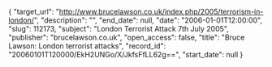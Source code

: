 {
  "target_url": "http://www.brucelawson.co.uk/index.php/2005/terrorism-in-london/", 
  "description": "", 
  "end_date": null, 
  "date": "2006-01-01T12:00:00", 
  "slug": 112173, 
  "subject": "London Terrorist Attack 7th July 2005", 
  "publisher": "brucelawson.co.uk", 
  "open_access": false, 
  "title": "Bruce Lawson: London terrorist attacks", 
  "record_id": "20060101T120000/EkH2UNGo/X/JkfsFfLL62g==", 
  "start_date": null
}

